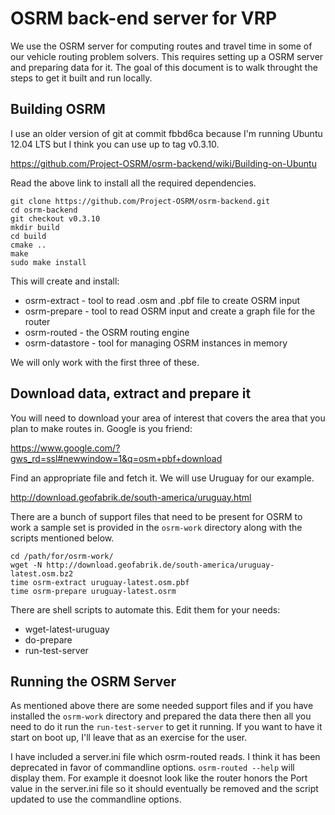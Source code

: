 # OSRM back-end server for VRP

We use the OSRM server for computing routes and travel time in some of our
vehicle routing problem solvers. This requires setting up a OSRM server and
preparing data for it. The goal of this document is to walk throught the
steps to get it built and run locally.

## Building OSRM

I use an older version of git at commit fbbd6ca because I'm running Ubuntu
12.04 LTS but I think you can use up to tag v0.3.10.

https://github.com/Project-OSRM/osrm-backend/wiki/Building-on-Ubuntu

Read the above link to install all the required dependencies.

```
git clone https://github.com/Project-OSRM/osrm-backend.git
cd osrm-backend
git checkout v0.3.10
mkdir build
cd build
cmake ..
make
sudo make install
```

This will create and install:

 * osrm-extract - tool to read .osm and .pbf file to create OSRM input
 * osrm-prepare - tool to read OSRM input and create a graph file for the router
 * osrm-routed - the OSRM routing engine
 * osrm-datastore - tool for managing OSRM instances in memory


We will only work with the first three of these.

## Download data, extract and prepare it

You will need to download your area of interest that covers the area that you
plan to make routes in. Google is you friend:

  https://www.google.com/?gws_rd=ssl#newwindow=1&q=osm+pbf+download

Find an appropriate file and fetch it. We will use Uruguay for our example.

  http://download.geofabrik.de/south-america/uruguay.html

There are a bunch of support files that need to be present for OSRM to work
a sample set is provided in the ``osrm-work`` directory along with the scripts
mentioned below.

```
cd /path/for/osrm-work/
wget -N http://download.geofabrik.de/south-america/uruguay-latest.osm.bz2
time osrm-extract uruguay-latest.osm.pbf
time osrm-prepare uruguay-latest.osrm
```

There are shell scripts to automate this. Edit them for your needs:

 * wget-latest-uruguay
 * do-prepare
 * run-test-server

## Running the OSRM Server

As mentioned above there are some needed support files and if you have 
installed the ``osrm-work`` directory and prepared the data there then
all you need to do it run the ``run-test-server`` to get it running. If
you want to have it start on boot up, I'll leave that as an exercise for
the user.

I have included a server.ini file which osrm-routed reads. I think it has been
deprecated in favor of commandline options. ``osrm-routed --help`` will
display them. For example it doesnot look like the router honors the Port
value in the server.ini file so it should eventually be removed and the
script updated to use the commandline options.


